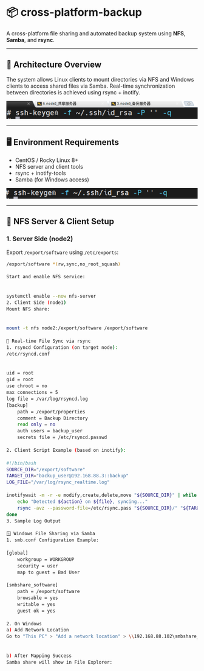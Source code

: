# 📦 cross-platform-backup

A cross-platform file sharing and automated backup system using **NFS**, **Samba**, and **rsync**.

---

## 🔧 Architecture Overview

The system allows Linux clients to mount directories via NFS and Windows clients to access shared files via Samba. Real-time synchronization between directories is achieved using rsync + inotify.

![Architecture Diagram](architecture.png)

---

## 🖥️ Environment Requirements

- CentOS / Rocky Linux 8+
- NFS server and client tools
- rsync + inotify-tools
- Samba (for Windows access)

![Requirements](requirements.png)

---

## 📁 NFS Server & Client Setup

### 1. Server Side (node2)

Export `/export/software` using `/etc/exports`:

```bash
/export/software *(rw,sync,no_root_squash)

Start and enable NFS service:


systemctl enable --now nfs-server
2. Client Side (node1)
Mount NFS share:


mount -t nfs node2:/export/software /export/software

🔁 Real-time File Sync via rsync
1. rsyncd Configuration (on target node):
/etc/rsyncd.conf


uid = root
gid = root
use chroot = no
max connections = 5
log file = /var/log/rsyncd.log
[backup]
    path = /export/properties
    comment = Backup Directory
    read only = no
    auth users = backup_user
    secrets file = /etc/rsyncd.passwd

2. Client Script Example (based on inotify):

#!/bin/bash
SOURCE_DIR="/export/software"
TARGET_DIR="backup_user@192.168.88.3::backup"
LOG_FILE="/var/log/rsync_realtime.log"

inotifywait -m -r -e modify,create,delete,move "${SOURCE_DIR}" | while read path action file; do
    echo "Detected ${action} on ${file}, syncing..."
    rsync -avz --password-file=/etc/rsync.pass "${SOURCE_DIR}/" "${TARGET_DIR}" >> "$LOG_FILE" 2>&1
done
3. Sample Log Output

🪟 Windows File Sharing via Samba
1. smb.conf Configuration Example:

[global]
    workgroup = WORKGROUP
    security = user
    map to guest = Bad User

[smbshare_software]
    path = /export/software
    browsable = yes
    writable = yes
    guest ok = yes

2. On Windows
a) Add Network Location
Go to "This PC" > "Add a network location" > \\192.168.88.102\smbshare_software


b) After Mapping Success
Samba share will show in File Explorer:
